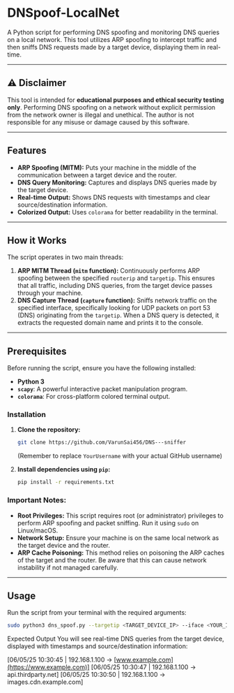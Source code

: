 # DNSpoof-LocalNet

A Python script for performing DNS spoofing and monitoring DNS queries on a local network. This tool utilizes ARP spoofing to intercept traffic and then sniffs DNS requests made by a target device, displaying them in real-time.

---

## ⚠️ Disclaimer

This tool is intended for **educational purposes and ethical security testing only**. Performing DNS spoofing on a network without explicit permission from the network owner is illegal and unethical. The author is not responsible for any misuse or damage caused by this software.

---

## Features

* **ARP Spoofing (MITM):** Puts your machine in the middle of the communication between a target device and the router.
* **DNS Query Monitoring:** Captures and displays DNS queries made by the target device.
* **Real-time Output:** Shows DNS requests with timestamps and clear source/destination information.
* **Colorized Output:** Uses `colorama` for better readability in the terminal.

---

## How it Works

The script operates in two main threads:

1.  **ARP MITM Thread (`mitm` function):** Continuously performs ARP spoofing between the specified `routerip` and `targetip`. This ensures that all traffic, including DNS queries, from the target device passes through your machine.
2.  **DNS Capture Thread (`capture` function):** Sniffs network traffic on the specified interface, specifically looking for UDP packets on port 53 (DNS) originating from the `targetip`. When a DNS query is detected, it extracts the requested domain name and prints it to the console.

---

## Prerequisites

Before running the script, ensure you have the following installed:

* **Python 3**
* **`scapy`**: A powerful interactive packet manipulation program.
* **`colorama`**: For cross-platform colored terminal output.

### Installation

1.  **Clone the repository:**
    ```bash
    git clone https://github.com/VarunSai456/DNS---sniffer
    ```
    (Remember to replace `YourUsername` with your actual GitHub username)

2.  **Install dependencies using `pip`:**
    ```bash
    pip install -r requirements.txt
    ```

### Important Notes:

* **Root Privileges:** This script requires root (or administrator) privileges to perform ARP spoofing and packet sniffing. Run it using `sudo` on Linux/macOS.
* **Network Setup:** Ensure your machine is on the same local network as the target device and the router.
* **ARP Cache Poisoning:** This method relies on poisoning the ARP caches of the target and the router. Be aware that this can cause network instability if not managed carefully.

---

## Usage

Run the script from your terminal with the required arguments:

```bash
sudo python3 dns_spoof.py --targetip <TARGET_DEVICE_IP> --iface <YOUR_INTERFACE> --routerip <ROUTER_IP>
```

Expected Output
You will see real-time DNS queries from the target device, displayed with timestamps and source/destination information:

[06/05/25 10:30:45 | 192.168.1.100 -> [www.example.com](https://www.example.com)]
[06/05/25 10:30:47 | 192.168.1.100 -> api.thirdparty.net]
[06/05/25 10:30:50 | 192.168.1.100 -> images.cdn.example.com]
